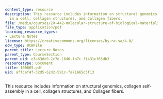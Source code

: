 ```yaml
---
content_type: resource
description: This resource includes information on structural genomics, collagen self-assembly
  in a cell, collagen structures, and Collagen fibers.
file: /media/courses/20-442-molecular-structure-of-biological-materials-be-442-fall-2005/affcef4f32d562d2591cfa71665c5f13_100605.pdf
file_type: application/pdf
learning_resource_types:
- Lecture Notes
license: https://creativecommons.org/licenses/by-nc-sa/4.0/
ocw_type: OCWFile
parent_title: Lecture Notes
parent_type: CourseSection
parent_uid: e3a63dd0-2c7d-16d6-1b7c-f1431ef66db3
resourcetype: Document
title: 100605.pdf
uid: affcef4f-32d5-62d2-591c-fa71665c5f13
---
```

This resource includes information on structural genomics, collagen self-assembly in a cell, collagen structures, and Collagen fibers.